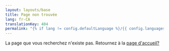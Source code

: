 ```yaml
---
layout: layouts/base
title: Page non trouvée
lang: fr-CA
translationKey: 404
permalink: "{% if lang != config.defaultLanguage %}/{{ config.languages[lang].slug }}{% endif %}/404.html"
---
```

La page que vous recherchez n'existe pas. Retournez à la [page d'accueil?](/fr/)
